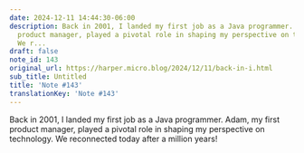 ```yaml
---
date: 2024-12-11 14:44:30-06:00
description: Back in 2001, I landed my first job as a Java programmer. Adam, my first
  product manager, played a pivotal role in shaping my perspective on technology.
  We r...
draft: false
note_id: 143
original_url: https://harper.micro.blog/2024/12/11/back-in-i.html
sub_title: Untitled
title: 'Note #143'
translationKey: 'Note #143'
---
```


Back in 2001, I landed my first job as a Java programmer. Adam, my first product manager, played a pivotal role in shaping my perspective on technology. We reconnected today after a million years!
